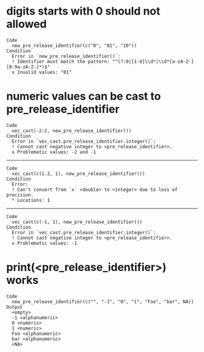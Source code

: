 # digits starts with 0 should not allowed

    Code
      new_pre_release_identifier(c("0", "01", "10"))
    Condition
      Error in `new_pre_release_identifier()`:
      ! Identifier must match the pattern: "^(?:0|[1-9]\\d*|\\d*[a-zA-Z-][0-9a-zA-Z-]*)$"
      x Invalid values: "01"

# numeric values can be cast to pre_release_identifier

    Code
      vec_cast(-2:2, new_pre_release_identifier())
    Condition
      Error in `vec_cast.pre_release_identifier.integer()`:
      ! Cannot cast negative integer to <pre_release_identifier>.
      x Problematic values: -2 and -1

---

    Code
      vec_cast(c(1.2, 1), new_pre_release_identifier())
    Condition
      Error:
      ! Can't convert from `x` <double> to <integer> due to loss of precision.
      * Locations: 1

---

    Code
      vec_cast(c(-1, 1), new_pre_release_identifier())
    Condition
      Error in `vec_cast.pre_release_identifier.integer()`:
      ! Cannot cast negative integer to <pre_release_identifier>.
      x Problematic values: -1

# print(<pre_release_identifier>) works

    Code
      new_pre_release_identifier(c("", "-1", "0", "1", "Foo", "bar", NA))
    Output
      <empty>
      -1 <alphanumeric>
      0 <numeric>
      1 <numeric>
      Foo <alphanumeric>
      bar <alphanumeric>
      <NA>

